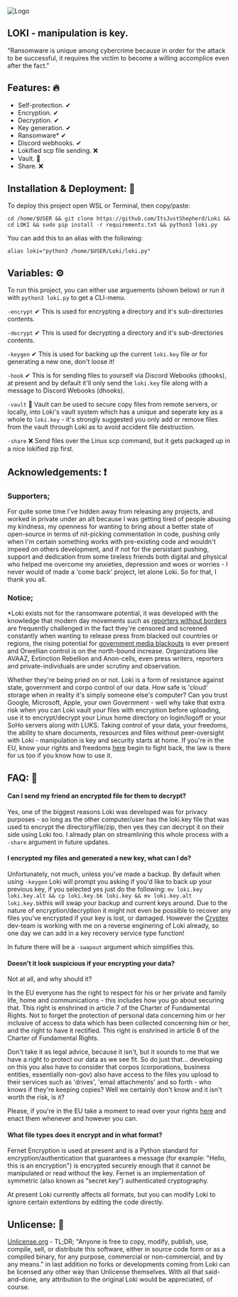 ![Logo](https://media.discordapp.net/attachments/989648770138513448/1045430527034929152/Loki_icon.png?width=400&height=400)
## LOKI - manipulation is key.
"Ransomware is unique among cybercrime because in order for the attack to be successful, it requires the victim to become a willing accomplice even after the fact."

## Features: 🔥
- Self-protection. ✔
- Encryption. ✔
- Decryption. ✔
- Key generation. ✔
- Ransomware* ✔
- Discord webhooks. ✔
- Lokified scp file sending. ❌
- Vault. 🚧
- Share. ❌

## Installation & Deployment: 💾
To deploy this project open WSL or Terminal, then copy/paste:

```cd /home/$USER && git clone https://github.com/ItsJustShepherd/Loki && cd LOKI && sudo pip install -r requirements.txt && python3 loki.py```

You can add this to an alias with the following:

```alias loki="python3 /home/$USER/Loki/loki.py"```

## Variables: ⚙
To run this project, you can either use arguements (shown below) or run it with `python3 loki.py` to get a CLI-menu.

`-encrypt` ✔
This is used for encrypting a directory and it's sub-directories contents.

`-decrypt` ✔
This is used for decrypting a directory and it's sub-directories contents.

`-keygen` ✔
This is used for backing up the current ```loki.key``` file or for generating a new one, don't loose it!

`-hook` ✔
This is for sending files to yourself via Discord Webooks (dhooks), at present and by default it'll only send the ```loki.key``` file along with a message to Discord Webooks (dhooks).

`-vault` 🚧
Vault can be used to secure copy files from remote servers, or locally, into Loki's vault system which has a unique and seperate key as a whole to ```loki.key``` - it's strongly suggested you only add or remove files from the vault through Loki as to avoid accident file destruction.

`-share` ❌
Send files over the Linux scp command, but it gets packaged up in a nice lokified zip first.

## Acknowledgements: ❗
### Supporters;
 For quite some time I've hidden away from releasing any projects, and worked in private under an alt because I was getting tired of people abusing my kindness, my openness for wanting to bring about a better state of open-source in terms of nit-picking commentation in code, pushing only when I'm certain something works with pre-existing code and wouldn't impeed on others development, and if not for the persistant pushing, support and dedication from some tireless friends both digital and physical who helped me overcome my anxieties, depression and woes or worries - I never would of made a 'come back' project, let alone Loki.
  So for that, I thank you all.
### Notice;
 *Loki exists not for the ransomware potential, it was developed with the knowledge that modern day movements such as [reporters without borders](https://rsf.org/en) are frequently challenged in the fact they're censored and screened constantly when wanting to release press from blacked out countries or regions, the rising potential for [government media blackouts](https://en.wikipedia.org/wiki/Media_blackout) is ever present and Orwellian control is on the north-bound increase.  Organizations like AVAAZ, Extinction Rebellion and Anon-cells, even press writers, reporters and private-individuals are under scrutiny and observation.
 
 Whether they're being pried on or not.  Loki is a form of resistance against state, government and corpo control of our data.  How safe is 'cloud' storage when in reality it's simply someone else's computer?  Can you trust Google, Microsoft, Apple, your own Government - well why take that extra risk when you can Loki vault your files with encryption before uploading, use it to encrypt/decrypt your Linux home directory on login/logoff or your SoHo servers along with LUKS.  Taking control of your data, your freedoms, the ability to share documents, resources and files without peer-oversight with Loki - manipulation is key and security starts at home.  If you're in the EU, know your rights and freedoms [here](https://ec.europa.eu/info/aid-development-cooperation-fundamental-rights/your-rights-eu_en) begin to fight back, the law is there for us too if you know how to use it.

## FAQ: 📣
#### Can I send my friend an encrypted file for them to decrypt?

Yes, one of the biggest reasons Loki was developed was for privacy purposes - so long as the other computer/user has the loki.key file that was used to encrypt the directory/file/zip, then yes they can decrypt it on their side using Loki too.  I already plan on streamlining this whole process with a ```-share``` argument in future updates. 

#### I encrypted my files and generated a new key, what can I do?

Unfortunately, not much, unless you've made a backup.  By default when using ```-keygen``` Loki will prompt you asking if you'd like to back up your previous key, if you selected yes just do the following:
```mv loki.key loki.key.alt && cp loki.key.bk loki.key && mv loki.key.alt loki.key.bk```this will swap your backup and current keys around. Due to the nature of encryption/decryption it might not even be possible to recover any files you've encrypted if your key is lost, or damaged. However the [Cryptex](https://github.com/SSGorg/Cryptex) dev-team is working with me on a reverse enginering of Loki already, so one day we can add in a key recovery service type function!

In future there will be a ```-swapout``` argument which simplifies this.

#### Doesn't it look suspicious if your encrypting your data?

Not at all, and why should it?

In the EU everyone has the right to respect for his or her private and family life, home and communications - this includes how you go about securing that.
This right is enshrined in article 7 of the Charter of Fundamental Rights. Not to forget the protection of personal data concerning him or her inclusive of access to data which has been collected concerning him or her, and the right to have it rectified.
This right is enshrined in article 8 of the Charter of Fundamental Rights.

Don't take it as legal advice, because it isn't, but it sounds to me that we have a right to protect our data as we see fit. So do just that...
 developing on this you also have to consider that corpos (corporations, business entities, essentially non-gov) also have access to the files you upload to their services such as 'drives', 'email attachments' and so forth - who knows if they're keeping copies?
  Well we certainly don't know and it isn't worth the risk, is it?

Please, if you're in the EU take a moment to read over your rights [here](https://ec.europa.eu/info/aid-development-cooperation-fundamental-rights/your-rights-eu_en) and enact them whenever and however you can.

#### What file types does it encrypt and in what format?

Fernet Encryption is used at present and is a Python standard for encryption/authentication that guarantees a message (for example: "Hello, this is an encryption") is encrypted securely enough that it cannot be manipulated or read without the key. Fernet is an implementation of symmetric (also known as “secret key”) authenticated cryptography.

At present Loki currently affects all formats, but you can modify Loki to ignore certain extentions by editing the code directly.

## Unlicense: 📃
[Unlicense.org](https://unlicense.org/) - TL;DR; "Anyone is free to copy, modify, publish, use, compile, sell, or
distribute this software, either in source code form or as a compiled
binary, for any purpose, commercial or non-commercial, and by any means." in last addition no forks or developments coming from Loki can be licensed any other way than Unlicense themselves.
 With all that said-and-done, any attribution to the original Loki would be appreciated, of course.